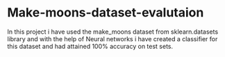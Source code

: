# Make-moons-dataset-evalutaion
In this project i have used the make_moons dataset from sklearn.datasets library and with the help of Neural networks i have created a classifier for this dataset and had attained 100% accuracy on test sets.
